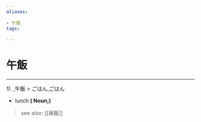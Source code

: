 ```yaml
---
aliases:
    
- 午飯
tags:
    
---
```


# 午飯
---
1).
,午飯 > ごはん,ごはん

- lunch
**( Noun;)**
> see also:  [[昼飯]]
            